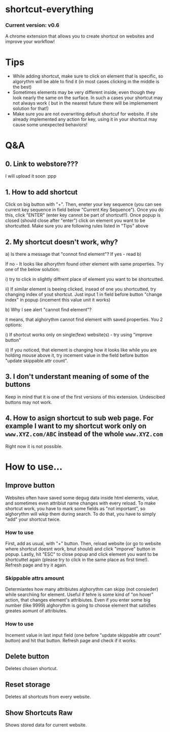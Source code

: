 # shortcut-everything
### Current version: v0.6
A chrome extension that allows you to create shortcut on websites and improve your workflow!


# Tips
 - While adding shortcut, make sure to click on element that is specific, so algorythm will be able to find it (in most cases clicking in the middle is the best)
 - Sometimes elements may be very different inside, even though they look nearly the same on the surface. In such a cases your shortcut may not always work ( but in the nearest future there will be implemement solution for that!)
 - Make sure you are not overwriting defoult shortcuf for website. If site already implemented any action for key, using it in your shortcut may cause some unexpected behaviors!


# Q&A
## 0. Link to webstore???
 I will upload it soon :ppp
## 1. How to add shortcut
  Click on big button with "+". Then, eneter your key sequence (you can see current key sequence in field below "Current Key Sequence"). Once you do this, click "ENTER" (enter key cannot be part of shortcut!!). Once popup is closed (should close after "enter") click on element you want to be shortcutted. Make sure you are following rules listed in "Tips" above
## 2. My shortcut doesn't work, why?

  a) Is there a message that "connot find element"?
  If yes - read b)
    
   If no - It looks like alhorythm found other element with same properties. Try one of the below solution:
    
   i) try to click in slightly diffrent place of element you want to be shortcutted. 
        
   ii) If similar element is beeing clicked, insead of one you shortcutted, try changing index of yout shortcut. Just input 1 in field before button "change index" in popup (incement this value unit it works)
        
  b)  Why I see alert "cannot find element"?
  
   it means, that alghorythm cannot find element with saved properties. You 2 options:
   
   i) If shortcut works only on single(few) website(s) - try using "improve button"
        
   ii) If you noticed, that element is changing how it looks like while you are holding mouse above it, try incement value in the field before button "update skippable attr count". 
        
## 3. I don't understant meaning of some of the buttons
  Keep in mind that it is one of the first versions of this extension. Undescibed buttons may not work.
  
## 4. How to asign shortcut to sub web page. For example I want to my shortcut work only on ```www.XYZ.com/ABC``` instead of the whole ```www.XYZ.com```
Right now it is not possible. 

        
        
# How to use...
## Improve button
Websites often have saved some degug data inside html elements, value, and sometimes even attribiut name changes with every reload. To make shortcut work, you have to mark some fields as "not important", so alghorythm will wkip them during search. To do that, you have to simply "add" your shortcut twice. 

### How to use
First, add as usual, with "+" button. Then, reload website (or go to website where shortcut doesnt work, bnut should) and click "imporve" button in popup. Lastly, hit "ESC" to close popup and click element you want to be shortcuttet again (please try to click in the same place as first time!). Refresh page and try it again. 


### Skippable attrs amount
Determiantes how many attribiutes alghorythm can skipp (not consieder) while searchiing for element. Useful if tehre is some kind of "on hover" action, that changes element's attribiutes. Even if you enter some big number (like  9999) alghorythm is going to choose element that satisfies greates aomunt of attribiutes.

### How to use
Incement value in last input field (one before "update skippable attr count" button) and hit that button. Refresh page and check if it works. 

## Delete button
Deletes chosen shortcut. 

## Reset storage
Deletes all shortcuts from every website.

## Show Shortcuts Raw
Shows stored data for current website.

